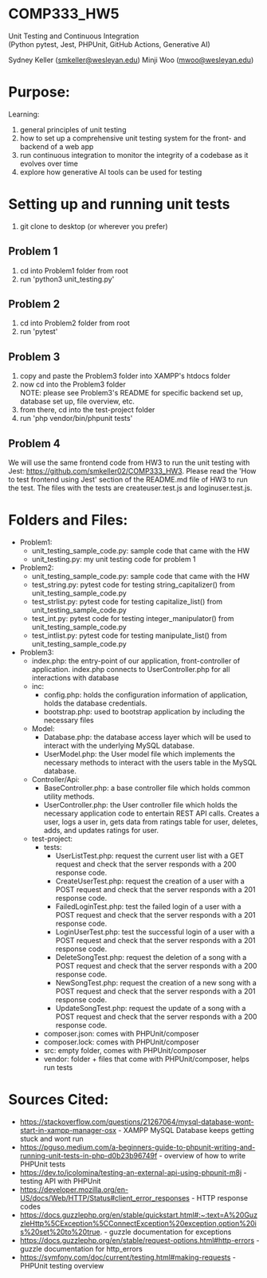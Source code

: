 # COMP333_HW5
Unit Testing and Continuous Integration</br>
(Python pytest, Jest, PHPUnit, GitHub Actions, Generative AI)

Sydney Keller (<smkeller@wesleyan.edu>)
Minji Woo (<mwoo@wesleyan.edu>)

# Purpose:
Learning:</br>
1. general principles of unit testing</br>
2. how to set up a comprehensive unit testing system for the front- and backend of a web app</br>
3. run continuous integration to monitor the integrity of a codebase as it evolves over time</br>
4. explore how generative AI tools can be used for testing

# Setting up and running unit tests
1. git clone to desktop (or wherever you prefer)

## Problem 1
1. cd into Problem1 folder from root
2. run 'python3 unit_testing.py'

## Problem 2
1. cd into Problem2 folder from root
2. run 'pytest'

## Problem 3
1. copy and paste the Problem3 folder into XAMPP's htdocs folder
2. now cd into the Problem3 folder</br>
NOTE: please see Problem3's README for specific backend set up, database set up, file overview, etc.
3. from there, cd into the test-project folder
4. run 'php vendor/bin/phpunit tests'

## Problem 4
We will use the same frontend code from HW3 to run the unit testing with Jest: https://github.com/smkeller02/COMP333_HW3.
Please read the 'How to test frontend using Jest' section of the README.md file of HW3 to run the test. The files with the tests are createuser.test.js and loginuser.test.js.

# Folders and Files:
- Problem1:
    - unit_testing_sample_code.py: sample code that came with the HW
    - unit_testing.py: my unit testing code for problem 1
- Problem2:
    - unit_testing_sample_code.py: sample code that came with the HW
    - test_string.py: pytest code for testing string_capitalizer() from unit_testing_sample_code.py
    - test_strlist.py: pytest code for testing capitalize_list() from unit_testing_sample_code.py
    - test_int.py: pytest code for testing integer_manipulator() from unit_testing_sample_code.py
    - test_intlist.py: pytest code for testing manipulate_list() from unit_testing_sample_code.py
- Problem3:
    - index.php: the entry-point of our application, front-controller of application. index.php connects to UserController.php for all interactions with database</br>
    - inc:
        - config.php: holds the configuration information of application, holds the database credentials. 
        - bootstrap.php: used to bootstrap  application by including the necessary files
    - Model:
        - Database.php: the database access layer which will be used to interact with the underlying MySQL database.
        - UserModel.php: the User model file which implements the necessary methods to interact with the users table in the MySQL database.
    - Controller/Api:
        - BaseController.php: a base controller file which holds common utility methods.
        - UserController.php: the User controller file which holds the necessary application code to entertain REST API calls. Creates a user, logs a user in, gets data from ratings table for user, deletes, adds, and updates ratings for user.
    - test-project:
        - tests:
            - UserListTest.php: request the current user list with a GET request and check that the server responds with a 200 response code.
            - CreateUserTest.php: request the creation of a user with a POST request and check that the server responds with a 201 response code.
            - FailedLoginTest.php: test the failed login of a user with a POST request and check that the server responds with a 201 response code.
            - LoginUserTest.php: test the successful login of a user with a POST request and check that the server responds with a 201 response code.
            - DeleteSongTest.php: request the deletion of a song with a POST request and check that the server responds with a 200 response code.
            - NewSongTest.php: request the creation of a new song with a POST request and check that the server responds with a 201 response code.
            - UpdateSongTest.php: request the update of a song with a POST request and check that the server responds with a 200 response code.
        - composer.json: comes with PHPUnit/composer
        - composer.lock: comes with PHPUnit/composer 
        - src: empty folder, comes with PHPUnit/composer
        - vendor: folder + files that come with PHPUnit/composer, helps run tests

# Sources Cited:
- https://stackoverflow.com/questions/21267064/mysql-database-wont-start-in-xampp-manager-osx - XAMPP MySQL Database keeps getting stuck and wont run
- https://pguso.medium.com/a-beginners-guide-to-phpunit-writing-and-running-unit-tests-in-php-d0b23b96749f - overview of how to write PHPUnit tests
- https://dev.to/icolomina/testing-an-external-api-using-phpunit-m8j - testing API with PHPUnit
- https://developer.mozilla.org/en-US/docs/Web/HTTP/Status#client_error_responses - HTTP response codes
- https://docs.guzzlephp.org/en/stable/quickstart.html#:~:text=A%20GuzzleHttp%5CException%5CConnectException%20exception,option%20is%20set%20to%20true. - guzzle documentation for exceptions
- https://docs.guzzlephp.org/en/stable/request-options.html#http-errors - guzzle documentation for http_errors
- https://symfony.com/doc/current/testing.html#making-requests - PHPUnit testing overview
